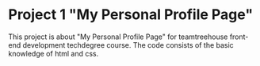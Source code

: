 # Project 1 "My Personal Profile Page"

This project is about "My Personal Profile Page" for teamtreehouse front-end development techdegree course. The code consists of the basic knowledge of html and css. 
